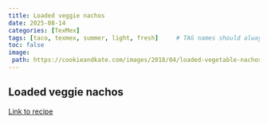 ```yaml
---
title: Loaded veggie nachos
date: 2025-08-14
categories: [TexMex]
tags: [taco, texmex, summer, light, fresh]     # TAG names should always be lowercase
toc: false
image:
 path: https://cookieandkate.com/images/2018/04/loaded-vegetable-nachos-recipe-2.jpg
---
```

## Loaded veggie nachos

[Link to recipe](https://cookieandkate.com/loaded-veggie-nachos-recipe/)
